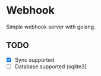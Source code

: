 # Webhook

Simple webhook server with golang.

## TODO

+ [x] Sync supported
+ [ ] Database supported (sqlite3)
